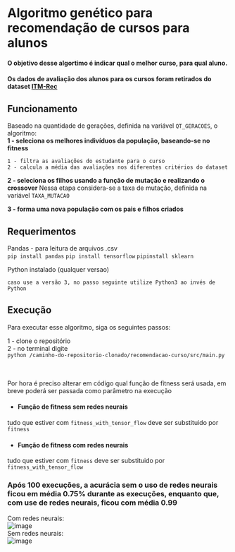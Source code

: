 # Algoritmo genético para recomendação de cursos para alunos

#### O objetivo desse algortimo é indicar qual o melhor curso, para qual aluno.
#### Os dados de avaliação dos alunos para os cursos foram retirados do dataset [ITM-Rec](https://www.kaggle.com/datasets/irecsys/itmrec)


## Funcionamento

Baseado na quantidade de gerações, definida na variável `QT_GERACOES`, o algoritmo: <br>
**1 - seleciona os melhores indivíduos da população, baseando-se no fitness**

```O *fitness* é calculado para calcular a qualidade da recomendação passada, da seguinte forma:
1 - filtra as avaliações do estudante para o curso
2 - calcula a média das avaliações nos diferentes critérios do dataset
```

**2 - seleciona os filhos usando a função de mutação e realizando o crossover**
Nessa etapa considera-se a taxa de mutação, definida na variável `TAXA_MUTACAO`

**3 - forma uma nova população com os pais e filhos criados**


## Requerimentos
Pandas - para leitura de arquivos .csv <br>
`pip install pandas`
`pip install tensorflow`
`pipinstall sklearn`

Python instalado (qualquer versao)
```
caso use a versão 3, no passo seguinte utilize Python3 ao invés de Python
```


## Execução
Para executar esse algoritmo, siga os seguintes passos:

1 - clone o repositório <br>
2 - no terminal digite <br> `python /caminho-do-repositorio-clonado/recomendacao-curso/src/main.py`

<br><br>
Por hora é preciso alterar em código qual função de fitness será usada, em breve poderá ser passada como parâmetro na execução
- #### Função de fitness sem redes neurais
tudo que estiver com `fitness_with_tensor_flow` deve ser substituido por `fitness`

- #### Função de fitness com redes neurais
tudo que estiver com `fitness` deve ser substituido por `fitness_with_tensor_flow`

### Após 100 execuções, a acurácia sem o uso de redes neurais ficou em média 0.75% durante as execuções, enquanto que, com use de redes neurais, ficou com média 0.99

Com redes neurais: <br> ![image](https://github.com/user-attachments/assets/b0b13a17-a040-42cd-ab30-d103a721c6d4) <br>
Sem redes neurais: <br> ![image](https://github.com/user-attachments/assets/15c0210b-0209-4eaa-8c7d-b039ca50c8a2) <br>



<!--#### Exemplo de saída
<!--![image](https://github.com/user-attachments/assets/720dafe4-29f3-47d7-9d8f-692e111e03ec)
